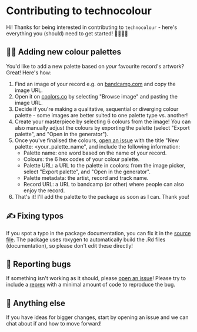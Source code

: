 # Contributing to technocolour

Hi! Thanks for being interested in contributing to `technocolour` - here's everything you (should) need to get started! 💃🏻🕺🏻

## 🧑‍🎨 Adding new colour palettes

You'd like to add a new palette based on *your* favourite record's artwork? Great! Here's how:

1.  Find an image of your record e.g. on [bandcamp.com](https://bandcamp.com/) and copy the image URL.
2.  Open it on [coolors.co](https://coolors.co/image-picker) by selecting "Browse image" and pasting the image URL.
3.  Decide if you're making a qualitative, sequential or diverging colour palette - some images are better suited to one palette type vs. another!
4.  Create your masterpiece by selecting 6 colours from the image! You can also manually adjust the colours by exporting the palette (select "Export palette", and "Open in the generator").
5.  Once you've finalised the colours, [open an issue](https://github.com/sophiemeakin/technocolour/issues) with the title "New palette: \<your_palette_name", and include the following information:
    -   Palette name: one word based on the name of your record.
    -   Colours: the 6 hex codes of your colour palette.
    -   Palette URL: a URL to the palette in coolors: from the image picker, select "Export palette", and "Open in the generator".
    -   Palette metadata: the artist, record and track name.
    -   Record URL: a URL to bandcamp (or other) where people can also enjoy the record.
6.  That's it! I'll add the palette to the package as soon as I can. Thank you!

## ✍️ Fixing typos

If you spot a typo in the package documentation, you can fix it in the [source file](https://github.com/sophiemeakin/technocolour/blob/main/R/palettes.R). The package uses roxygen to automatically build the .Rd files (documentation), so please don't edit these directly!

## 🐛 Reporting bugs

If something isn't working as it should, please [open an issue](https://github.com/sophiemeakin/technocolour/issues)! Please try to include a [reprex](https://reprex.tidyverse.org/) with a minimal amount of code to reproduce the bug.

## 💭 Anything else

If you have ideas for bigger changes, start by opening an issue and we can chat about if and how to move forward!
